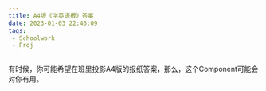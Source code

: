 ```yaml
---
title: A4版《学英语报》答案
date: 2023-01-03 22:46:09
tags: 
 - Schoolwork
 - Proj
---
```



有时候，你可能希望在班里投影A4版的报纸答案，那么，这个Component可能会对你有用。

<!-- more -->


<div id="Component-Injection-os78a2"></div>
<script src="./component-for-english-paper-answer/5dbwat4-proj.blogc.core.main.cd3aa05af27c764ce0e1.js"
